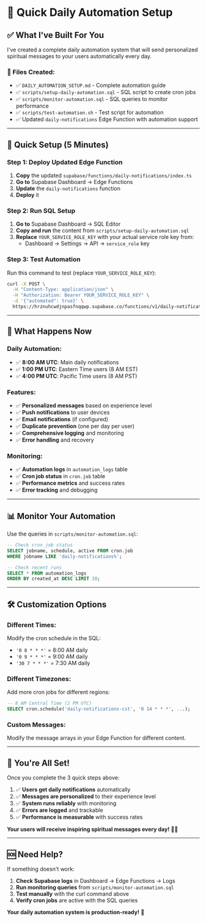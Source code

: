 # 🚀 Quick Daily Automation Setup

## ✅ **What I've Built For You**

I've created a complete daily automation system that will send personalized spiritual messages to your users automatically every day.

### **📁 Files Created:**
- ✅ `DAILY_AUTOMATION_SETUP.md` - Complete automation guide
- ✅ `scripts/setup-daily-automation.sql` - SQL script to create cron jobs
- ✅ `scripts/monitor-automation.sql` - SQL queries to monitor performance
- ✅ `scripts/test-automation.sh` - Test script for automation
- ✅ Updated `daily-notifications` Edge Function with automation support

---

## 🚀 **Quick Setup (5 Minutes)**

### **Step 1: Deploy Updated Edge Function**
1. **Copy** the updated `supabase/functions/daily-notifications/index.ts`
2. **Go to** Supabase Dashboard → Edge Functions
3. **Update** the `daily-notifications` function
4. **Deploy** it

### **Step 2: Run SQL Setup**
1. **Go to** Supabase Dashboard → SQL Editor
2. **Copy and run** the content from `scripts/setup-daily-automation.sql`
3. **Replace** `YOUR_SERVICE_ROLE_KEY` with your actual service role key from:
   - Dashboard → Settings → API → `service_role` key

### **Step 3: Test Automation**
Run this command to test (replace `YOUR_SERVICE_ROLE_KEY`):

```bash
curl -X POST \
  -H "Content-Type: application/json" \
  -H "Authorization: Bearer YOUR_SERVICE_ROLE_KEY" \
  -d '{"automated": true}' \
  https://hrznuhcwdjnpasfnqqwp.supabase.co/functions/v1/daily-notifications
```

---

## 🎯 **What Happens Now**

### **Daily Automation:**
- ✅ **8:00 AM UTC**: Main daily notifications
- ✅ **1:00 PM UTC**: Eastern Time users (8 AM EST)
- ✅ **4:00 PM UTC**: Pacific Time users (8 AM PST)

### **Features:**
- ✅ **Personalized messages** based on experience level
- ✅ **Push notifications** to user devices
- ✅ **Email notifications** (if configured)
- ✅ **Duplicate prevention** (one per day per user)
- ✅ **Comprehensive logging** and monitoring
- ✅ **Error handling** and recovery

### **Monitoring:**
- ✅ **Automation logs** in `automation_logs` table
- ✅ **Cron job status** in `cron.job` table
- ✅ **Performance metrics** and success rates
- ✅ **Error tracking** and debugging

---

## 📊 **Monitor Your Automation**

Use the queries in `scripts/monitor-automation.sql`:

```sql
-- Check cron job status
SELECT jobname, schedule, active FROM cron.job 
WHERE jobname LIKE 'daily-notifications%';

-- Check recent runs
SELECT * FROM automation_logs 
ORDER BY created_at DESC LIMIT 10;
```

---

## 🛠️ **Customization Options**

### **Different Times:**
Modify the cron schedule in the SQL:
- `'0 8 * * *'` = 8:00 AM daily
- `'0 9 * * *'` = 9:00 AM daily
- `'30 7 * * *'` = 7:30 AM daily

### **Different Timezones:**
Add more cron jobs for different regions:
```sql
-- 8 AM Central Time (2 PM UTC)
SELECT cron.schedule('daily-notifications-cst', '0 14 * * *', ...);
```

### **Custom Messages:**
Modify the message arrays in your Edge Function for different content.

---

## 🎉 **You're All Set!**

Once you complete the 3 quick steps above:

1. ✅ **Users get daily notifications** automatically
2. ✅ **Messages are personalized** to their experience level
3. ✅ **System runs reliably** with monitoring
4. ✅ **Errors are logged** and trackable
5. ✅ **Performance is measurable** with success rates

**Your users will receive inspiring spiritual messages every day!** 📱✨

---

## 🆘 **Need Help?**

If something doesn't work:
1. **Check Supabase logs** in Dashboard → Edge Functions → Logs
2. **Run monitoring queries** from `scripts/monitor-automation.sql`
3. **Test manually** with the curl command above
4. **Verify cron jobs** are active with the SQL queries

**Your daily automation system is production-ready!** 🚀






